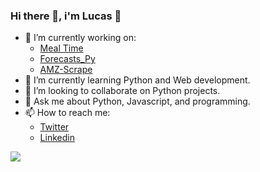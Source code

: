 ### Hi there 👋, i'm Lucas 🙂

- 🔭 I’m currently working on:
  - [Meal Time](https://github.com/snlucas/meal-time)
  - [Forecasts_Py](https://github.com/snlucas/Forecasts_Py)
  - [AMZ-Scrape](https://github.com/snlucas/AMZ-Scrape)
- 🌱 I’m currently learning Python and Web development.
- 👯 I’m looking to collaborate on Python projects.
- 💬 Ask me about Python, Javascript, and programming.
- 📫 How to reach me:
  - [Twitter](https://twitter.com/synclucas)
  - [Linkedin](https://www.linkedin.com/in/sn-lucas/)


<img src="https://github-readme-stats.vercel.app/api?username=snlucas&&show_icons=true&title_color=d11b54&icon_color=a8066a&text_color=37d368&bg_color=191919">
